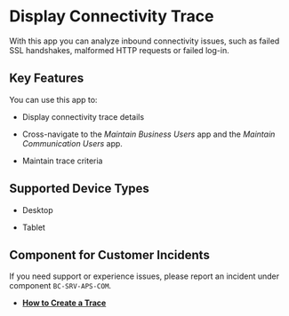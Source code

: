 <!-- loioa4f6ccd072f147f299b1d856062c8dc8 -->

# Display Connectivity Trace



With this app you can analyze inbound connectivity issues, such as failed SSL handshakes, malformed HTTP requests or failed log-in.



## Key Features

You can use this app to:



-   Display connectivity trace details

-   Cross-navigate to the *Maintain Business Users* app and the *Maintain Communication Users* app.

-   Maintain trace criteria




<a name="loioa4f6ccd072f147f299b1d856062c8dc8__supported_devices"/>

## Supported Device Types

-   Desktop

-   Tablet




<a name="loioa4f6ccd072f147f299b1d856062c8dc8__customer_component"/>

## Component for Customer Incidents

If you need support or experience issues, please report an incident under component ``BC-SRV-APS-COM``.

-   **[How to Create a Trace](How_to_Create_a_Trace_779e1d5.md "")**  


